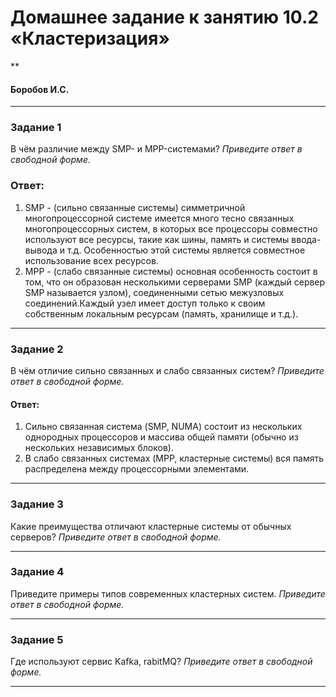 # Домашнее задание к занятию 10.2 «Кластеризация»
**
#### Боробов И.С.
---
### Задание 1
В чём различие между SMP- и MPP-системами?
*Приведите ответ в свободной форме.*

### Ответ:
1. SMP - (сильно связанные системы) симметричной многопроцессорной системе имеется много тесно связанных многопроцессорных систем, в которых все процессоры совместно используют все ресурсы, такие как шины, память и системы ввода-вывода и т.д. Особенностью этой системы является совместное использование всех ресурсов.
2. MPP - (слабо связанные системы) основная особенность состоит в том, что он образован несколькими серверами SMP (каждый сервер SMP называется узлом), соединенными сетью межузловых соединений.Каждый узел имеет доступ только к своим собственным локальным ресурсам (память, хранилище и т.д.).

---
### Задание 2
В чём отличие сильно связанных и слабо связанных систем?
*Приведите ответ в свободной форме.*

#### Ответ:
1. Сильно связанная система (SMP, NUMA) состоит из нескольких однородных
процессоров и массива общей памяти (обычно из нескольких
независимых блоков).
2. В слабо связанных системах (MPP, кластерные системы) вся память распределена между
процессорными элементами.

---
### Задание 3
Какие преимущества отличают кластерные системы от обычных серверов?
*Приведите ответ в свободной форме.*

---
### Задание 4
Приведите примеры типов современных кластерных систем.
*Приведите ответ в свободной форме.*

---
### Задание 5
Где используют сервис Kafka, rabitMQ?
*Приведите ответ в свободной форме.*

---

